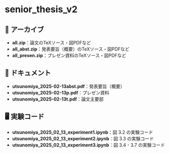 # senior_thesis_v2

## 📂 アーカイブ
- **all.zip**：論文のTeXソース・図PDFなど
- **all_abst.zip**：発表要旨（概要）のTeXソース・図PDFなど
- **all_presen.zip**：プレゼン資料のTeXソース・図PDFなど

## 📄 ドキュメント
- **utsunomiya_2025-02-13abst.pdf**：発表要旨（概要）
- **utsunomiya_2025-02-13p.pdf**：プレゼン資料
- **utsunomiya_2025-02-13t.pdf**：論文主要部

## 🖥️ 実験コード
- **utsunomiya_2025_02_13_experiment1.ipynb**：図 3.2 の実験コード
- **utsunomiya_2025_02_13_experiment2.ipynb**：図 3.3 の実験コード
- **utsunomiya_2025_02_13_experiment3.ipynb**：図 3.4 - 3.7 の実験コード
